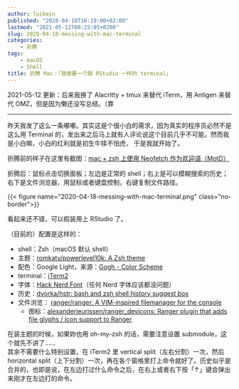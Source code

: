 ```yaml
---
author: loikein
published: "2020-04-18T16:19:00+02:00"
lastmod: "2021-05-12T00:25:05+0200"
slug: 2020-04-18-messing-with-mac-terminal
categories:
    - 折腾
tags:
    - macOS
    - Shell
title: 折腾 Mac：「我想要一个跟 RStudio 一样的 terminal」
---
```

2021-05-12 更新：后来我换了 Alacritty \+ tmux 来替代 iTerm，用 Antigen 来替代 OMZ，但是因为懒还没写总结。（靠

---

昨天我发了这么一条嘟嘟。其实这是个很小白的需求，因为真实的程序员必然不是这么用
Terminal
的，发出来之后马上就有人评论说这个目前几乎不可能。然而我是小白嘛，小白的红利就是初生牛犊不怕虎，
于是我就开始了。  
  
折腾前的样子在这里有截图：[mac + zsh 上使用 Neofetch
作为欢迎语（MotD）](/posts/2020-03-25-use-neofetch-as-motd-on-mac/)  
  
折腾后：鼠标点击切换面板；左边是正常的
shell；右上是可以模糊搜索的历史；右下是文件浏览器，用鼠标或者键盘控制，右键复制文件路径。  

{{< figure name="2020-04-18-messing-with-mac-terminal.png" class="no-border">}}

看起来还不错，可以假装用上 RStudio 了。  

（目前的）配置是这样的：  

-   shell：Zsh（macOS 默认 shell）
-   主题：[romkatv/powerlevel10k: A Zsh
    theme](https://github.com/romkatv/powerlevel10k)
-   配色：Google Light，来源：[Gogh - Color
    Scheme](https://mayccoll.github.io/Gogh/)
-   terminal：[iTerm2](https://www.iterm2.com/)
-   字体：[Hack Nerd
    Font](https://github.com/ryanoasis/nerd-fonts/tree/master/patched-fonts/Hack)（任何
    Nerd 字体应该都没问题）
-   历史：[dvorka/hstr: bash and zsh shell history suggest
    box](https://github.com/dvorka/hstr)
-   文件浏览： [ranger/ranger: A VIM-inspired filemanager for the
    console](https://github.com/ranger/ranger)
    -   图标：[alexanderjeurissen/ranger\_devicons: Ranger plugin that
        adds file glyphs / icon support to
        Ranger](https://github.com/alexanderjeurissen/ranger_devicons)

在装主题的时候，如果妳也用 oh-my-zsh 的话，需要注意设置 submodule，这个就先不讲了……  
其余不需要什么特别设置，在 iTerm2 里 vertical split（左右分割）一次，然后 horizontal split（上下分割）一次，再在各个窗格里打上命令就好了。历史似乎是合并的，也即是说，在左边打过什么命令之后，在右上或者右下按「↑」键会弹出来刚才在左边打的命令。
